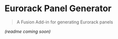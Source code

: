 # Eurorack Panel Generator

> A Fusion Add-in for generating Eurorack panels

_(readme coming soon)_
